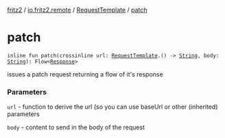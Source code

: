 [fritz2](../../index.md) / [io.fritz2.remote](../index.md) / [RequestTemplate](index.md) / [patch](./patch.md)

# patch

`inline fun patch(crossinline url: `[`RequestTemplate`](index.md)`.() -> `[`String`](https://kotlinlang.org/api/latest/jvm/stdlib/kotlin/-string/index.html)`, body: `[`String`](https://kotlinlang.org/api/latest/jvm/stdlib/kotlin/-string/index.html)`): Flow<`[`Response`](https://kotlinlang.org/api/latest/jvm/stdlib/org.w3c.fetch/-response/index.html)`>`

issues a patch request returning a flow of it's response

### Parameters

`url` - function to derive the url (so you can use baseUrl or other (inherited) parameters

`body` - content to send in the body of the request